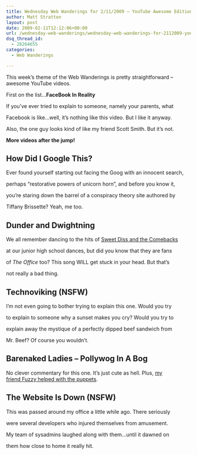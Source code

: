 ```yaml
---
title: Wednesday Web Wanderings for 2/11/2009 – YouTube Awesome Edition
author: Matt Stratton
layout: post
date: 2009-02-11T12:12:06+00:00
url: /wednesday-web-wanderings/wednesday-web-wanderings-for-2112009-youtube-awesome-edition
dsq_thread_id:
  - 28264655
categories:
  - Web Wanderings

---
```

This week&#8217;s theme of the Web Wanderings is pretty straightforward &#8211; awesome YouTube videos.

First on the list&#8230;**FaceBook In Reality**


  
If you&#8217;ve ever tried to explain to someone, namely your parents, what
  
Facebook is like&#8230;well, it&#8217;s nothing like this video. But I like it anyway.
  
Also, the one guy looks kind of like my friend Scott Smith. But it&#8217;s not.

**More videos after the jump!**
  
<!--more-->

## How Did I Google This?


  
Ever found yourself starting out facing the Goog with an innocent search,
  
perhaps &#8220;restorative powers of unicorn horn&#8221;, and before you know it,
  
you&#8217;re staring down the barrel of a conspiracy theory site authored by
  
Tiffany Brissette? Yeah, me too.

## Dunder and Dwightning


  
We all remember dancing to the hits of <a href="http://www.myspace.com/comebacks" target="_blank">Sweet Diss and the Comebacks</a>
  
at our junior high school dances, but did you know that they are fans
  
of _The Office_ too? This song WILL get stuck in your head. But that&#8217;s
  
not really a bad thing.

## Technoviking (NSFW)


  
I&#8217;m not even going to bother trying to explain this one. Would you try
  
to explain to someone why a sunset makes you cry? Would you try to
  
explain away the mystique of a perfectly dipped beef sandwich from
  
Mr. Beef? Of course you wouldn&#8217;t.

## Barenaked Ladies &#8211; Pollywog In A Bog


  
No clever commentary for this one. It&#8217;s just cute as hell. Plus, <a href="http://fuzzyco.com/news/hey_im_in_a_movie/making_pollywog.html" target="_blank">my<br /> friend Fuzzy helped with the puppets</a>.

## The Website Is Down (NSFW)


  
This was passed around my office a little while ago. There seriously
  
were several developers who injured themselves from amusement.
  
My team of sysadmins laughed along with them&#8230;until it dawned on
  
them how close to home it really hit.